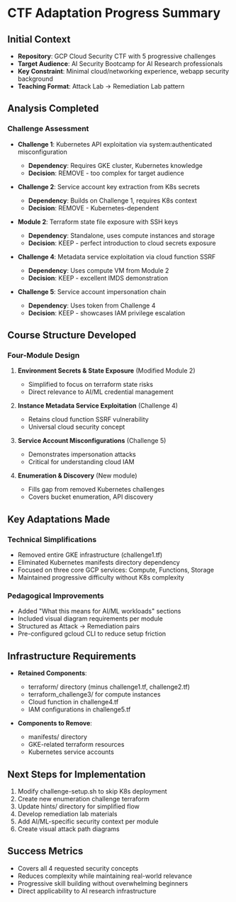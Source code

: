# CTF Adaptation Progress Summary

## Initial Context
- **Repository**: GCP Cloud Security CTF with 5 progressive challenges
- **Target Audience**: AI Security Bootcamp for AI Research professionals
- **Key Constraint**: Minimal cloud/networking experience, webapp security background
- **Teaching Format**: Attack Lab → Remediation Lab pattern

## Analysis Completed

### Challenge Assessment
- **Challenge 1**: Kubernetes API exploitation via system:authenticated misconfiguration
  - **Dependency**: Requires GKE cluster, Kubernetes knowledge
  - **Decision**: REMOVE - too complex for target audience
  
- **Challenge 2**: Service account key extraction from K8s secrets
  - **Dependency**: Builds on Challenge 1, requires K8s context
  - **Decision**: REMOVE - Kubernetes-dependent

- **Module 2**: Terraform state file exposure with SSH keys
  - **Dependency**: Standalone, uses compute instances and storage
  - **Decision**: KEEP - perfect introduction to cloud secrets exposure

- **Challenge 4**: Metadata service exploitation via cloud function SSRF
  - **Dependency**: Uses compute VM from Module 2
  - **Decision**: KEEP - excellent IMDS demonstration

- **Challenge 5**: Service account impersonation chain
  - **Dependency**: Uses token from Challenge 4
  - **Decision**: KEEP - showcases IAM privilege escalation

## Course Structure Developed

### Four-Module Design
1. **Environment Secrets & State Exposure** (Modified Module 2)
   - Simplified to focus on terraform state risks
   - Direct relevance to AI/ML credential management

2. **Instance Metadata Service Exploitation** (Challenge 4)
   - Retains cloud function SSRF vulnerability
   - Universal cloud security concept

3. **Service Account Misconfigurations** (Challenge 5)
   - Demonstrates impersonation attacks
   - Critical for understanding cloud IAM

4. **Enumeration & Discovery** (New module)
   - Fills gap from removed Kubernetes challenges
   - Covers bucket enumeration, API discovery

## Key Adaptations Made

### Technical Simplifications
- Removed entire GKE infrastructure (challenge1.tf)
- Eliminated Kubernetes manifests directory dependency
- Focused on three core GCP services: Compute, Functions, Storage
- Maintained progressive difficulty without K8s complexity

### Pedagogical Improvements
- Added "What this means for AI/ML workloads" sections
- Included visual diagram requirements per module
- Structured as Attack → Remediation pairs
- Pre-configured gcloud CLI to reduce setup friction

## Infrastructure Requirements
- **Retained Components**:
  - terraform/ directory (minus challenge1.tf, challenge2.tf)
  - terraform_challenge3/ for compute instances
  - Cloud function in challenge4.tf
  - IAM configurations in challenge5.tf

- **Components to Remove**:
  - manifests/ directory
  - GKE-related terraform resources
  - Kubernetes service accounts

## Next Steps for Implementation
1. Modify challenge-setup.sh to skip K8s deployment
2. Create new enumeration challenge terraform
3. Update hints/ directory for simplified flow
4. Develop remediation lab materials
5. Add AI/ML-specific security context per module
6. Create visual attack path diagrams

## Success Metrics
- Covers all 4 requested security concepts
- Reduces complexity while maintaining real-world relevance
- Progressive skill building without overwhelming beginners
- Direct applicability to AI research infrastructure